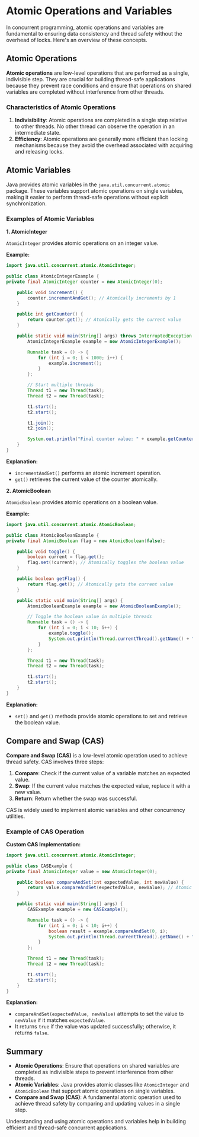 # Atomic Operations and Variables

In concurrent programming, atomic operations and variables are fundamental to ensuring data consistency and thread safety without the overhead of locks. Here's an overview of these concepts.

## Atomic Operations

**Atomic operations** are low-level operations that are performed as a single, indivisible step. They are crucial for building thread-safe applications because they prevent race conditions and ensure that operations on shared variables are completed without interference from other threads.

### Characteristics of Atomic Operations

1. **Indivisibility**: Atomic operations are completed in a single step relative to other threads. No other thread can observe the operation in an intermediate state.
2. **Efficiency**: Atomic operations are generally more efficient than locking mechanisms because they avoid the overhead associated with acquiring and releasing locks.

## Atomic Variables

Java provides atomic variables in the `java.util.concurrent.atomic` package. These variables support atomic operations on single variables, making it easier to perform thread-safe operations without explicit synchronization.

### Examples of Atomic Variables

**1. AtomicInteger**

`AtomicInteger` provides atomic operations on an integer value.

**Example:**

```java
import java.util.concurrent.atomic.AtomicInteger;

public class AtomicIntegerExample {
private final AtomicInteger counter = new AtomicInteger(0);

    public void increment() {
        counter.incrementAndGet(); // Atomically increments by 1
    }

    public int getCounter() {
        return counter.get(); // Atomically gets the current value
    }

    public static void main(String[] args) throws InterruptedException {
        AtomicIntegerExample example = new AtomicIntegerExample();

        Runnable task = () -> {
            for (int i = 0; i < 1000; i++) {
                example.increment();
            }
        };

        // Start multiple threads
        Thread t1 = new Thread(task);
        Thread t2 = new Thread(task);

        t1.start();
        t2.start();

        t1.join();
        t2.join();

        System.out.println("Final counter value: " + example.getCounter());
    }
}
```

**Explanation:**
- `incrementAndGet()` performs an atomic increment operation.
- `get()` retrieves the current value of the counter atomically.

**2. AtomicBoolean**

`AtomicBoolean` provides atomic operations on a boolean value.

**Example:**

```java
import java.util.concurrent.atomic.AtomicBoolean;

public class AtomicBooleanExample {
private final AtomicBoolean flag = new AtomicBoolean(false);

    public void toggle() {
        boolean current = flag.get();
        flag.set(!current); // Atomically toggles the boolean value
    }

    public boolean getFlag() {
        return flag.get(); // Atomically gets the current value
    }

    public static void main(String[] args) {
        AtomicBooleanExample example = new AtomicBooleanExample();

        // Toggle the boolean value in multiple threads
        Runnable task = () -> {
            for (int i = 0; i < 10; i++) {
                example.toggle();
                System.out.println(Thread.currentThread().getName() + " toggled flag to: " + example.getFlag());
            }
        };

        Thread t1 = new Thread(task);
        Thread t2 = new Thread(task);

        t1.start();
        t2.start();
    }
}
```

**Explanation:**
- `set()` and `get()` methods provide atomic operations to set and retrieve the boolean value.

## Compare and Swap (CAS)

**Compare and Swap (CAS)** is a low-level atomic operation used to achieve thread safety. CAS involves three steps:
1. **Compare**: Check if the current value of a variable matches an expected value.
2. **Swap**: If the current value matches the expected value, replace it with a new value.
3. **Return**: Return whether the swap was successful.

CAS is widely used to implement atomic variables and other concurrency utilities.

### Example of CAS Operation

**Custom CAS Implementation:**

```java
import java.util.concurrent.atomic.AtomicInteger;

public class CASExample {
private final AtomicInteger value = new AtomicInteger(0);

    public boolean compareAndSet(int expectedValue, int newValue) {
        return value.compareAndSet(expectedValue, newValue); // Atomic CAS operation
    }

    public static void main(String[] args) {
        CASExample example = new CASExample();

        Runnable task = () -> {
            for (int i = 0; i < 10; i++) {
                boolean result = example.compareAndSet(0, i);
                System.out.println(Thread.currentThread().getName() + " CAS result: " + result);
            }
        };

        Thread t1 = new Thread(task);
        Thread t2 = new Thread(task);

        t1.start();
        t2.start();
    }
}
```

**Explanation:**
- `compareAndSet(expectedValue, newValue)` attempts to set the value to `newValue` if it matches `expectedValue`.
- It returns `true` if the value was updated successfully; otherwise, it returns `false`.

## Summary

- **Atomic Operations**: Ensure that operations on shared variables are completed as indivisible steps to prevent interference from other threads.
- **Atomic Variables**: Java provides atomic classes like `AtomicInteger` and `AtomicBoolean` that support atomic operations on single variables.
- **Compare and Swap (CAS)**: A fundamental atomic operation used to achieve thread safety by comparing and updating values in a single step.

Understanding and using atomic operations and variables help in building efficient and thread-safe concurrent applications.
